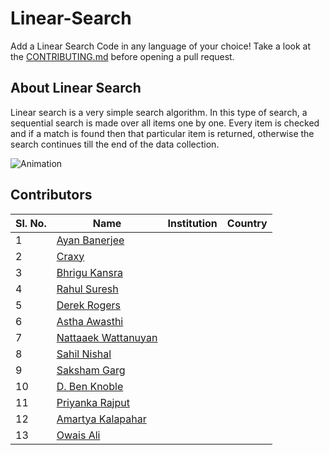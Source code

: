 # Linear-Search
Add a Linear Search Code in any language of your choice! Take a look at the [CONTRIBUTING.md](./CONTRIBUTING.md) before opening a pull request.

## About Linear Search
Linear search is a very simple search algorithm. In this type of search, a sequential search is made over all items one by one. Every item is checked and if a match is found then that particular item is returned, otherwise the search continues till the end of the data collection.

![Animation](https://www.tutorialspoint.com/data_structures_algorithms/images/linear_search.gif)


## Contributors 
|Sl. No.| Name | Institution | Country |
| ----- | ---- | ----------- | ------- |
|1| [Ayan Banerjee](https://github.com/ayan-b) | | |
|2| [Craxy](https://github.com/CraxyTM) | | |
|3| [Bhrigu Kansra](https://github.com/kinetickansra) | | |
|4| [Rahul Suresh](https://github.com/icy-meteor) | | |
|5| [Derek Rogers](https://github.com/derek-rogers) | | |
|6| [Astha Awasthi](https://github.com/asaw4) | | |
|7| [Nattaaek Wattanuyan](https://github.com/nattaaek) | | |
|8| [Sahil Nishal](https://github.com/snishal) | | |
|9| [Saksham Garg](https://github.com/sak6e) | | |
|10| [D. Ben Knoble](https://github.com/benknoble) | | |
|11| [Priyanka Rajput](https://github.com/Priyankarajput1) | | |
|12| [Amartya Kalapahar](https://github.com/amartya-k) | | |
|13| [Owais Ali](https://github.com/owaisalics) | | |
